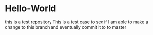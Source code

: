 # Hello-World
this is a test repository
This is a test case to see if I am able to make a change to this branch and eventually commit it to to master
